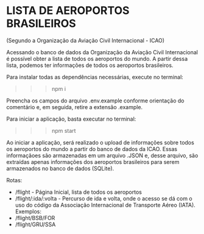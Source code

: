 # LISTA DE AEROPORTOS BRASILEIROS
(Segundo a Organização da Aviação Civil Internacional - ICAO)

Acessando o banco de dados da Organização da Aviação Civil Internacional é possível obter a lista de todos os aeroportos do mundo. A partir dessa lista, podemos ter informações de todos os aeroportos brasileiros. 

Para instalar todas as dependências necessárias, execute no terminal:
>>> npm i

Preencha os campos do arquivo .env.example conforme orientação do comentário e, em seguida, retire a extensão .example.

Para iniciar a aplicação, basta executar no terminal:
>>> npm start

Ao iniciar a aplicação, será realizado o upload de informações sobre todos os aeroportos do mundo a partir do banco de dados da ICAO.
Essas informaçãoes são armazenadas em um arquivo .JSON e, desse arquivo, são extraídas apenas informações dos aeroportos brasileiros para serem armazenados no banco de dados (SQLite). 

Rotas:
- /flight - Página Inicial, lista de todos os aeroportos
- /flight/:ida/:volta - Percurso de ida e volta, onde o acesso se dá com o uso do código da Associação Internacional de Transporte Aéreo (IATA). Exemplos:
- /flight/BSB/FOR
- /flight/GRU/SSA